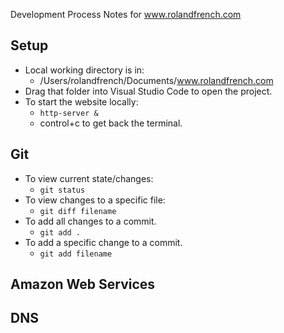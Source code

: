 Development Process Notes for www.rolandfrench.com

## Setup
- Local working directory is in:
    - /Users/rolandfrench/Documents/www.rolandfrench.com
- Drag that folder into Visual Studio Code to open the project.
- To start the website locally:
    - `http-server &`
    - control+c to get back the terminal.

## Git 
- To view current state/changes:
    - `git status`
- To view changes to a specific file:
    - `git diff filename`
- To add all changes to a commit.
    - `git add .`
- To add a specific change to a commit.
    - `git add filename`



## Amazon Web Services


## DNS